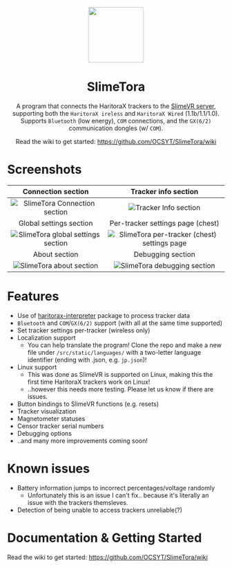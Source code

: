 <!--suppress HtmlDeprecatedAttribute -->
<div align="center">
<img src="docs/icon.png" width="128px">


# SlimeTora
A program that connects the HaritoraX trackers to the [SlimeVR server](https://docs.slimevr.dev/server/index.html), supporting both the `HaritoraX ireless` and `HaritoraX Wired` (1.1b/1.1/1.0). Supports `Bluetooth` (low energy), `COM` connections, and the `GX(6/2)` communication dongles (w/ `COM`).

Read the wiki to get started: https://github.com/OCSYT/SlimeTora/wiki

</div>

# Screenshots

| Connection section | Tracker info section |
|:-:|:-:|
| ![SlimeTora Connection section](docs/slimetora_ss_1.png) | ![Tracker Info section](docs/slimetora_ss_2.png) |
|  Global settings section | Per-tracker settings page (chest) |
| ![SlimeTora global settings section](docs/slimetora_ss_3.png) | ![SlimeTora per-tracker (chest) settings page](docs/slimetora_ss_4.png) |
| About section | Debugging section |
| ![SlimeTora about section](docs/slimetora_ss_5.png) | ![SlimeTora debugging section](docs/slimetora_ss_6.png) |

# Features
+ Use of [haritorax-interpreter](https://github.com/JovannMC/haritorax-interpreter) package to process tracker data
+ `Bluetooth` and `COM`/`GX(6/2)` support (with all at the same time supported)
+ Set tracker settings per-tracker (wireless only)
+ Localization support
  + You can help translate the program! Clone the repo and make a new file under `/src/static/languages/` with a two-letter language identifier (ending with .json, e.g. `jp.json`)!
+ Linux support
  + This was done as SlimeVR is supported on Linux, making this the first time HaritoraX trackers work on Linux!
  + ..however this needs more testing. Please let us know if there are issues.
+ Button bindings to SlimeVR functions (e.g. resets)
+ Tracker visualization
+ Magnetometer statuses
+ Censor tracker serial numbers
+ Debugging options
+ ..and many more improvements coming soon!

# Known issues
- Battery information jumps to incorrect percentages/voltage randomly
  - Unfortunately this is an issue I can't fix.. because it's literally an issue with the trackers themsleves.
- Detection of being unable to access trackers unreliable(?)

# Documentation & Getting Started

Read the wiki to get started: https://github.com/OCSYT/SlimeTora/wiki
